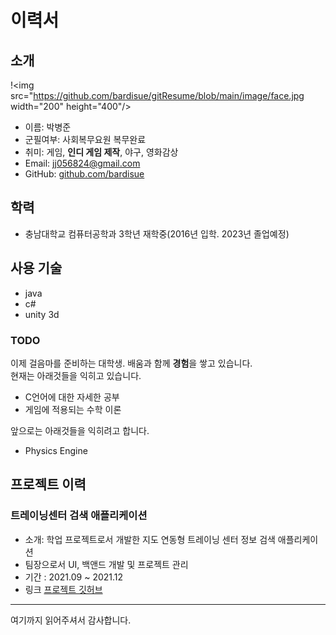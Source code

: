 # 이력서

## 소개

!<img src="https://github.com/bardisue/gitResume/blob/main/image/face.jpg  width="200" height="400"/>
- 이름: 박병준
- 군필여부: 사회복무요원 복무완료
- 취미: 게임, **인디 게임 제작**, 야구, 영화감상
- Email: jj056824@gmail.com
- GitHub: [github.com/bardisue](https://github.com/bardisue)


## 학력
- 충남대학교 컴퓨터공학과 3학년 재학중(2016년 입학. 2023년 졸업예정)

## 사용 기술

- java
- c#
- unity 3d

### TODO
이제 걸음마를 준비하는 대학생. 배움과 함께 **경험**을 쌓고 있습니다. <br/>
현재는 아래것들을 익히고 있습니다.
- C언어에 대한 자세한 공부
- 게임에 적용되는 수학 이론

앞으로는 아래것들을 익히려고 합니다.
- Physics Engine

## 프로젝트 이력

### 트레이닝센터 검색 애플리케이션
- 소개: 학업 프로젝트로서 개발한 지도 연동형 트레이닝 센터 정보 검색 애플리케이션
- 팀장으로서 UI, 백앤드 개발 및 프로젝트 관리
- 기간 : 2021.09 ~ 2021.12
- 링크 [프로젝트 깃허브](https://github.com/bardisue/gymraderWork)


----

여기까지 읽어주셔서 감사합니다. <br/>
